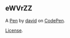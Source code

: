 eWVrZZ
------


A [Pen](https://codepen.io/darterom/pen/eWVrZZ) by [david](http://codepen.io/darterom) on [CodePen](http://codepen.io/).

[License](https://codepen.io/darterom/pen/eWVrZZ/license).